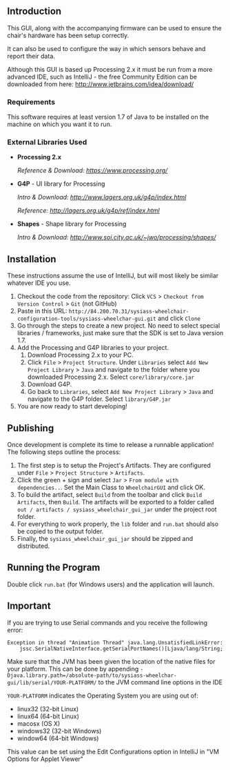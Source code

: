 ## Introduction ##
This GUI, along with the accompanying firmware can be used to ensure the chair's hardware has been setup correctly.

It can also be used to configure the way in which sensors behave and report their data.

Although this GUI is based up Processing 2.x it must be run from a more advanced IDE, such as IntelliJ - the free Community Edition can be downloaded from here: http://www.jetbrains.com/idea/download/

### Requirements ###
This software requires at least version 1.7 of Java to be installed on the machine on which you want it to run.


### External Libraries Used ###
+ **Processing 2.x**

    *Reference & Download: https://www.processing.org/*
    
    
+ **G4P** - UI library for Processing

    *Intro & Download: http://www.lagers.org.uk/g4p/index.html*
    
    *Reference: http://lagers.org.uk/g4p/ref/index.html*
   
    
+ **Shapes** - Shape library for Processing

    *Intro & Download: http://www.soi.city.ac.uk/~jwo/processing/shapes/*

## Installation ##
These instructions assume the use of IntelliJ, but will most likely be similar whatever IDE you use.

1. Checkout the code from the repository: Click `VCS` > `Checkout from Version Control` > `Git` (not GitHub)
2. Paste in this URL: `http://84.200.70.31/sysiass-wheelchair-configuration-tools/sysiass-wheelchar-gui.git` and click `Clone`
3. Go through the steps to create a new project. No need to select special libraries / frameworks, just make sure that the SDK is set to Java version 1.7.
4. Add the Processing and G4P libraries to your project.
    1. Download Processing 2.x to your PC.
    2. Click `File` > `Project Structure`. Under `Libraries` select `Add New Project Library` > `Java` and navigate to the folder where you downloaded Processing 2.x. Select `core/library/core.jar`
    3. Download G4P.
    4. Go back to `Libraries`, select `Add New Project Library` > `Java` and navigate to the G4P folder. Select `library/G4P.jar`
5. You are now ready to start developing!

## Publishing ##
Once development is complete its time to release a runnable application! The following steps outline the process:

1. The first step is to setup the Project's Artifacts. They are configured under `File` > `Project Structure` > `Artifacts`.
2. Click the green + sign and select `Jar` > `From module with dependencies..`. Set the Main Class to `WheelchairGUI` and click OK.
3. To build the artifact, select `Build` from the toolbar and click `Build Artifacts`, then `Build`. The artifacts will be exported to a folder called `out / artifacts / sysiass_wheelchair_gui_jar` under the project root folder.
4. For everything to work properly, the `lib` folder and `run.bat` should also be copied to the output folder.
5. Finally, the `sysiass_wheelchair_gui_jar` should be zipped and distributed.

## Running the Program ##
 
Double click `run.bat` (for Windows users) and the application will launch.

## Important ##
If you are trying to use Serial commands and you receive the following error:

```
Exception in thread "Animation Thread" java.lang.UnsatisfiedLinkError:
    jssc.SerialNativeInterface.getSerialPortNames()[Ljava/lang/String;
```

Make sure that the JVM has been given the location of the native files for your platform. This can be done by
appending `-Djava.library.path=/absolute-path/to/sysiass-wheelchar-gui/lib/serial/YOUR-PLATFORM/` to the JVM command line options in the IDE

`YOUR-PLATFORM` indicates the Operating System you are using out of:
 + linux32 (32-bit Linux)
 + linux64 (64-bit Linux)
 + macosx (OS X)
 + windows32 (32-bit Windows)
 + window64 (64-bit Windows)

This value can be set using the Edit Configurations option in IntelliJ in "VM Options for Applet Viewer"

